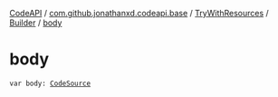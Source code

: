 [CodeAPI](../../../index.md) / [com.github.jonathanxd.codeapi.base](../../index.md) / [TryWithResources](../index.md) / [Builder](index.md) / [body](.)

# body

`var body: `[`CodeSource`](../../../com.github.jonathanxd.codeapi/-code-source/index.md)